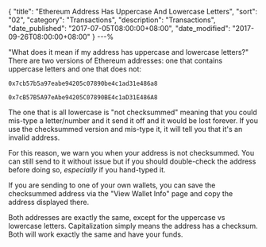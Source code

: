 {
 "title": "Ethereum Address Has Uppercase And Lowercase Letters",
 "sort": "02",
 "category": "Transactions",
 "description": "Transactions",
 "date_published": "2017-07-05T08:00:00+08:00",
 "date_modified": "2017-09-26T08:00:00+08:00"
}
---%


"What does it mean if my address has uppercase and lowercase letters?"
There are two versions of Ethereum addresses: one that contains uppercase letters and one that does not:

`0x7cb57b5a97eabe94205c07890be4c1ad31e486a8`

`0x7cB57B5A97eAbe94205C07890BE4c1aD31E486A8`

The one that is all lowercase is "not checksummed" meaning that you could mis-type a letter/number and it send it off and it would be lost forever. If you use the checksummed version and mis-type it, it will tell you that it's an invalid address.

For this reason, we warn you when your address is not checksummed. You can still send to it without issue but if you should double-check the address before doing so, *especially* if you hand-typed it.

If you are sending to one of your own wallets, you can save the checksummed address via the "View Wallet Info" page and copy the address displayed there.

Both addresses are exactly the same, except for the uppercase vs lowercase letters. Capitalization simply means the address has a checksum. Both will work exactly the same and have your funds.
